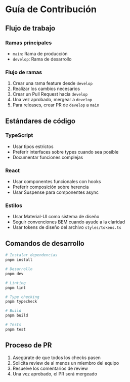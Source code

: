 # Guía de Contribución

## Flujo de trabajo

### Ramas principales
- `main`: Rama de producción
- `develop`: Rama de desarrollo

### Flujo de ramas
1. Crear una rama feature desde `develop`
2. Realizar los cambios necesarios
3. Crear un Pull Request hacia `develop`
4. Una vez aprobado, mergear a `develop`
5. Para releases, crear PR de `develop` a `main`

## Estándares de código

### TypeScript
- Usar tipos estrictos
- Preferir interfaces sobre types cuando sea posible
- Documentar funciones complejas

### React
- Usar componentes funcionales con hooks
- Preferir composición sobre herencia
- Usar Suspense para componentes async

### Estilos
- Usar Material-UI como sistema de diseño
- Seguir convenciones BEM cuando ayude a la claridad
- Usar tokens de diseño del archivo `styles/tokens.ts`

## Comandos de desarrollo

```bash
# Instalar dependencias
pnpm install

# Desarrollo
pnpm dev

# Linting
pnpm lint

# Type checking
pnpm typecheck

# Build
pnpm build

# Tests
pnpm test
```

## Proceso de PR

1. Asegúrate de que todos los checks pasen
2. Solicita review de al menos un miembro del equipo
3. Resuelve los comentarios de review
4. Una vez aprobado, el PR será mergeado
